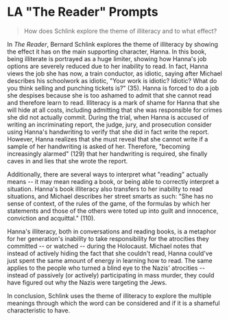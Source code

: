 # LA "The Reader" Prompts

> How does Schlink explore the theme of illiteracy and to what effect? 

In *The Reader*, Bernard Schlink explores the theme of illiteracy by showing the effect it has on the main supporting character, Hanna. In this book, being illiterate is portrayed as a huge limiter, showing how Hanna's job options are severely reduced due to her inability to read. In fact, Hanna views the job she has now, a train conductor, as idiotic, saying after Michael describes his schoolwork as idiotic, "Your work is idiotic? Idiotic? What do you think selling and punching tickets is?" (35). Hanna is forced to do a job she despises because she is too ashamed to admit that she cannot read and therefore learn to read. Illiteracy is a mark of shame for Hanna that she will hide at all costs, including admitting that she was responsible for crimes she did not actually commit. During the trial, when Hanna is accused of writing an incriminating report, the judge, jury, and prosecution consider using Hanna's handwriting to verify that she did in fact write the report. However, Hanna realizes that she must reveal that she cannot write if a sample of her handwriting is asked of her. Therefore, "becoming increasingly alarmed" (129) that her handwriting is required, she finally caves in and lies that she wrote the report.

Additionally, there are several ways to interpret what "reading" actually means -- it may mean reading a book, or being able to correctly interpret a situation. Hanna's book illiteracy also transfers to her inability to read situations, and Michael describes her street smarts as such: "She has no sense of context, of the rules of the game, of the formulas by which her statements and those of the others were toted up into guilt and innocence, conviction and acquittal." (110). 

Hanna's illiteracy, both in conversations and reading books, is a metaphor for her generation's inability to take responsibility for the atrocities they committed -- or watched -- during the Holocaust. Michael notes that instead of actively hiding the fact that she couldn't read, Hanna could've just spent the same amount of energy in learning how to read. The same applies to the people who turned a blind eye to the Nazis' atrocities -- instead of passively (or actively) participating in mass murder, they could have figured out why the Nazis were targeting the Jews. 

In conclusion, Schlink uses the theme of illiteracy to explore the multiple meanings through which the word can be considered and if it is a shameful characteristic to have. 

